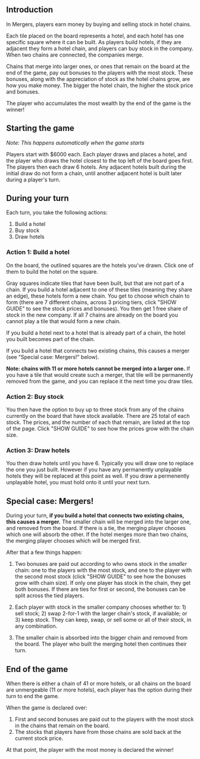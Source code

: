 ## Introduction

In Mergers, players earn money by buying and selling stock in hotel chains.

Each tile placed on the board represents a hotel, and each hotel has one specific square where it can be built. As players build hotels, if they are adjacent they form a hotel chain, and players can buy stock in the company. When two chains are connected, the companies merge.

Chains that merge into larger ones, or ones that remain on the board at the end of the game, pay out bonuses to the players with the most stock. These bonuses, along with the appreciation of stock as the hotel chains grow, are how you make money. The bigger the hotel chain, the higher the stock price and bonuses.

The player who accumulates the most wealth by the end of the game is the winner!

## Starting the game

_Note: This happens automatically when the game starts_

Players start with \$6000 each. Each player draws and places a hotel, and the player who draws the hotel closest to the top left of the board goes first. The players then each draw 6 hotels. Any adjacent hotels built during the initial draw do not form a chain, until another adjacent hotel is built later during a player's turn.

## During your turn

Each turn, you take the following actions:

1. Build a hotel
2. Buy stock
3. Draw hotels

### Action 1: Build a hotel

On the board, the outlined squares are the hotels you've drawn. Click one of them to build the hotel on the square.

Gray squares indicate tiles that have been built, but that are not part of a chain. If you build a hotel adjacent to one of these tiles (meaning they share an edge), these hotels form a new chain. You get to choose which chain to form (there are 7 different chains, across 3 pricing tiers, click "SHOW GUIDE" to see the stock prices and bonuses). You then get 1 free share of stock in the new company. If all 7 chains are already on the board you cannot play a tile that would form a new chain.

If you build a hotel next to a hotel that is already part of a chain, the hotel you built becomes part of the chain.

If you build a hotel that connects two existing chains, this causes a merger (see "Special case: Mergers!" below).

**Note: chains with 11 or more hotels cannot be merged into a larger one.** If you have a tile that would create such a merger, that tile will be permanently removed from the game, and you can replace it the next time you draw tiles.

### Action 2: Buy stock

You then have the option to buy up to three stock from any of the chains currently on the board that have stock available. There are 25 total of each stock. The prices, and the number of each that remain, are listed at the top of the page. Click "SHOW GUIDE" to see how the prices grow with the chain size.

### Action 3: Draw hotels

You then draw hotels until you have 6. Typically you will draw one to replace the one you just built. However if you have any permanently unplayable hotels they will be replaced at this point as well. If you draw a permenently unplayable hotel, you must hold onto it until your next turn.

## Special case: Mergers!

During your turn, **if you build a hotel that connects two existing chains, this causes a merger.** The smaller chain will be merged into the larger one, and removed from the board. If there is a tie, the merging player chooses which one will absorb the other. If the hotel merges more than two chains, the merging player chooses which will be merged first.

After that a few things happen:

1. Two bonuses are paid out according to who owns stock in the _smaller_ chain: one to the players with the most stock, and one to the player with the second most stock (click "SHOW GUIDE" to see how the bonuses grow with chain size). If only one player has stock in the chain, they get both bonuses. If there are ties for first or second, the bonuses can be split across the tied players.

2. Each player with stock in the smaller company chooses whether to: 1) sell stock; 2) swap 2-for-1 with the larger chain's stock, if available; or 3) keep stock. They can keep, swap, or sell some or all of their stock, in any combination.

3. The smaller chain is absorbed into the bigger chain and removed from the board. The player who built the merging hotel then continues their turn.

## End of the game

When there is either a chain of 41 or more hotels, or all chains on the board are unmergeable (11 or more hotels), each player has the option during their turn to end the game.

When the game is declared over:

1. First and second bonuses are paid out to the players with the most stock in the chains that remain on the board.
2. The stocks that players have from those chains are sold back at the current stock price.

At that point, the player with the most money is declared the winner!
